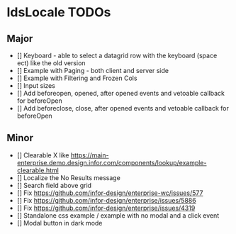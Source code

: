 # IdsLocale TODOs

## Major

- [] Keyboard - able to select a datagrid row with the keyboard (space ect) like the old version
- [] Example with Paging - both client and server side
- [] Example with Filtering and Frozen Cols
- [] Input sizes
- [] Add beforeopen, opened, after opened events and vetoable callback for beforeOpen
- [] Add beforeclose, close, after opened events and vetoable callback for beforeOpen

## Minor

- [] Clearable X like https://main-enterprise.demo.design.infor.com/components/lookup/example-clearable.html
- [] Localize the No Results message
- [] Search field above grid
- [] Fix https://github.com/infor-design/enterprise-wc/issues/577
- [] Fix https://github.com/infor-design/enterprise/issues/5886
- [] Fix https://github.com/infor-design/enterprise/issues/4319
- [] Standalone css example / example with no modal and a click event
- [] Modal button in dark mode

